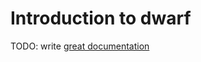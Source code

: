 # Introduction to dwarf

TODO: write [great documentation](http://jacobian.org/writing/what-to-write/)
